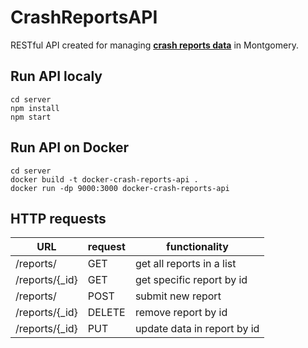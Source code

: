 # CrashReportsAPI

RESTful API created for managing
[**crash reports data**](https://data.world/montgomery-county-of-maryland/4df4fe03-e75b-40ef-aa92-46c06ce14fd8)
in Montgomery.

## Run API localy

```
cd server
npm install
npm start
```

## Run API on Docker

```
cd server
docker build -t docker-crash-reports-api .
docker run -dp 9000:3000 docker-crash-reports-api
```

## HTTP requests

| URL             | request | functionality               |
| --------------- | ------- | --------------------------- |
| /reports/       | GET     | get all reports in a list   |
| /reports/{\_id} | GET     | get specific report by id   |
| /reports/       | POST    | submit new report           |
| /reports/{\_id} | DELETE  | remove report by id         |
| /reports/{\_id} | PUT     | update data in report by id |
